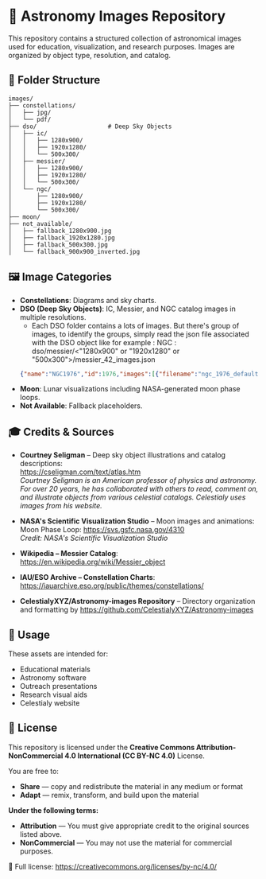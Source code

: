 
# 🌌 Astronomy Images Repository

This repository contains a structured collection of astronomical images used for education, visualization, and research purposes. Images are organized by object type, resolution, and catalog.

## 📁 Folder Structure

```
images/
├── constellations/
│   ├── jpg/
│   └── pdf/
├── dso/                    # Deep Sky Objects
│   ├── ic/
│   │   ├── 1280x900/
│   │   ├── 1920x1280/
│   │   └── 500x300/
│   ├── messier/
│   │   ├── 1280x900/
│   │   ├── 1920x1280/
│   │   └── 500x300/
│   └── ngc/
│       ├── 1280x900/
│       ├── 1920x1280/
│       └── 500x300/
├── moon/
├── not_available/
│   ├── fallback_1280x900.jpg
│   ├── fallback_1920x1280.jpg
│   ├── fallback_500x300.jpg
│   └── fallback_900x900_inverted.jpg
```

## 🖼️ Image Categories

- **Constellations**: Diagrams and sky charts.
- **DSO (Deep Sky Objects)**: IC, Messier, and NGC catalog images in multiple resolutions.
  - Each DSO folder contains a lots of images. But there's group of images, to identify the groups, simply read the json file associated with the DSO object like for example :
  NGC : dso/messier/<"1280x900" or "1920x1280" or "500x300">/messier_42_images.json
  ```json
  {"name":"NGC1976","id":1976,"images":[{"filename":"ngc_1976_default.jpg","description":"HST image of NGC 1976, also known as M42, the Orion Nebula","origin_url":"https://cseligman.com/text/atlas/ngc19a.htm#1976","is_default":true}]}
  ```
- **Moon**: Lunar visualizations including NASA-generated moon phase loops.
- **Not Available**: Fallback placeholders.

## 🎓 Credits & Sources

- **Courtney Seligman** – Deep sky object illustrations and catalog descriptions:  
  https://cseligman.com/text/atlas.htm  
  *Courtney Seligman is an American professor of physics and astronomy. For over 20 years, he has collaborated with others to read, comment on, and illustrate objects from various celestial catalogs. Celestialy uses images from his website.*

- **NASA's Scientific Visualization Studio** – Moon images and animations:  
  Moon Phase Loop: https://svs.gsfc.nasa.gov/4310  
  *Credit: NASA's Scientific Visualization Studio*

- **Wikipedia – Messier Catalog**:  
  https://en.wikipedia.org/wiki/Messier_object

- **IAU/ESO Archive – Constellation Charts**:  
  https://iauarchive.eso.org/public/themes/constellations/

- **CelestialyXYZ/Astronomy-images Repository** – Directory organization and formatting by https://github.com/CelestialyXYZ/Astronomy-images

## 🔄 Usage

These assets are intended for:
- Educational materials  
- Astronomy software  
- Outreach presentations  
- Research visual aids
- Celestialy website

## 📜 License

This repository is licensed under the **Creative Commons Attribution-NonCommercial 4.0 International (CC BY-NC 4.0)** License.

You are free to:
- **Share** — copy and redistribute the material in any medium or format  
- **Adapt** — remix, transform, and build upon the material  

**Under the following terms:**
- **Attribution** — You must give appropriate credit to the original sources listed above.
- **NonCommercial** — You may not use the material for commercial purposes.

📄 Full license: https://creativecommons.org/licenses/by-nc/4.0/
